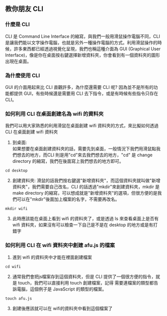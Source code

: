 ## 教你朋友 CLI

### 什麼是 CLI  
CLI 是 Command Line Interface 的縮寫，與我們一般用滑鼠操作電腦不同，CLI 是讓我們能以文字操作電腦，也就是另外一種操作電腦的方式。利用滑鼠操作的時候，許多東西都已經透過視覺化呈現，我們也稱這種介面為 GUI (Graphical User Interface)，像是你在桌面按右鍵選擇新增資料夾，你會看到有一個資料夾的圖形出現在桌面。
### 為什麼使用 CLI
GUI 的介面用起來比 CLI 直觀許多，為什麼還需要 CLI 呢? 因為並不是所有的功能都提供 GUI，有些時候還是需要用 CLI 去下指令，或是有時候有些指令只存在 CLI。

### 如何利用 CLI 在桌面創建名為 wifi 的資料夾
我們可以用大家熟悉的利用滑鼠在桌面創建 wifi 資料夾的方式，來比擬如何透過 CLI 在桌面創建 wifi 資料夾
1. 到桌面:   
如果想要在桌面創建資料夾的話，需要先到桌面，一般情況下我們用滑鼠點我們想去的地方，而CLI 則是用"cd"來去我們想去的地方，"cd" 是 change directory 的縮寫，我們在後面寫上我們想去的地方即可。
```
cd desktop
```
2. 創建資料夾:
滑鼠的話我們按右鍵選"新增資料夾"，而這個資料夾就叫做"新增資料夾"，我們需要自己改名，CLI 的話透過"mkdir"來創建資料夾，mkdir 是 make directory 的縮寫，可以想成就是"新增資料夾"的選項，但很方便的是我們可以在"mkdir"後面加上檔案的名字，不需要再改名。
```
mkdir wifi
```
3. 此時應該能在桌面上看到 wifi 的資料夾了，或是透過 ls 來查看桌面上是否有 wifi 資料夾，如果沒有可以檢查一下自己是不是在 desktop 的地方或是有打錯字
### 如何利用 CLI 在 wifi 資料夾中創建 afu.js 的檔案
1. 進到 wifi 的資料夾中才能在裡面創建檔案
```
cd wifi
```
2. 通常我們會把js檔案存到這個資料夾，但是 CLI 提供了一個很方便的指令，就是 touch，我們可以直接利用 touch 創建檔案，記得
需要連檔案的類型都告訴電腦，這個例子是 JavaScript 的類型的檔案。
```
touch afu.js
```
3. 創建後應該就可以在 wifi的資料夾中看到這個檔案了

